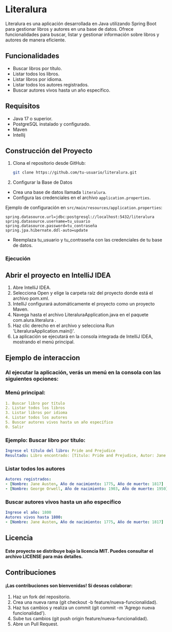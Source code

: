 # Literalura

Literalura es una aplicación desarrollada en Java utilizando Spring Boot para gestionar libros y autores en una base de datos. Ofrece funcionalidades para buscar, listar y gestionar información sobre libros y autores de manera eficiente.

## Funcionalidades

- Buscar libros por título.
- Listar todos los libros.
- Listar libros por idioma.
- Listar todos los autores registrados.
- Buscar autores vivos hasta un año específico.

## Requisitos
- Java 17 o superior.
- PostgreSQL instalado y configurado.
- Maven
- Intellij

## Construcción del Proyecto
1. Clona el repositorio desde GitHub:
   ```bash
   git clone https://github.com/tu-usuario/literalura.git

2. Configurar la Base de Datos
- Crea una base de datos llamada `literalura`.
- Configura las credenciales en el archivo `application.properties`.

Ejemplo de configuración en `src/main/resources/application.properties`:
```properties
spring.datasource.url=jdbc:postgresql://localhost:5432/literalura
spring.datasource.username=tu_usuario
spring.datasource.password=tu_contraseña
spring.jpa.hibernate.ddl-auto=update
```
- Reemplaza tu_usuario y tu_contraseña con las credenciales de tu base de datos.
   

### Ejecución

## Abrir el proyecto en IntelliJ IDEA

1. Abre IntelliJ IDEA.
2. Selecciona Open y elige la carpeta raíz del proyecto donde está el archivo pom.xml.
3. IntelliJ configurará automáticamente el proyecto como un proyecto Maven.
4. Navega hasta el archivo LiteraluraApplication.java en el paquete com.alura.literalura .
5. Haz clic derecho en el archivo y selecciona Run 'LiteraluraApplication.main()'.
6. La aplicación se ejecutará en la consola integrada de IntelliJ IDEA, mostrando el menú principal.
   

## Ejemplo de interaccion

### Al ejecutar la aplicación, verás un menú en la consola con las siguientes opciones:


### Menú principal:
```yaml
1. Buscar libro por título
2. Listar todos los libros
3. Listar libros por idioma
4. Listar todos los autores
5. Buscar autores vivos hasta un año específico
0. Salir
```

### Ejemplo: Buscar libro por título:
   ```yaml
   Ingrese el título del libro: Pride and Prejudice
   Resultado: Libro encontrado: [Título: Pride and Prejudice, Autor: Jane Austen, Idioma: Inglés]
   ```
### Listar todos los autores
   ```yaml
   Autores registrados:
   - [Nombre: Jane Austen, Año de nacimiento: 1775, Año de muerte: 1817]
   - [Nombre: George Orwell, Año de nacimiento: 1903, Año de muerte: 1950]
   ```

### Buscar autores vivos hasta un año específico
   ```yaml
   Ingrese el año: 1800
   Autores vivos hasta 1800:
   - [Nombre: Jane Austen, Año de nacimiento: 1775, Año de muerte: 1817]
   ```

## Licencia
#### Este proyecto se distribuye bajo la licencia MIT. Puedes consultar el archivo LICENSE para más detalles.

## Contribuciones
#### ¡Las contribuciones son bienvenidas! Si deseas colaborar:
1. Haz un fork del repositorio.
2. Crea una nueva rama (git checkout -b feature/nueva-funcionalidad).
3. Haz tus cambios y realiza un commit (git commit -m 'Agrego nueva funcionalidad').
4. Sube tus cambios (git push origin feature/nueva-funcionalidad).
5. Abre un Pull Request.
